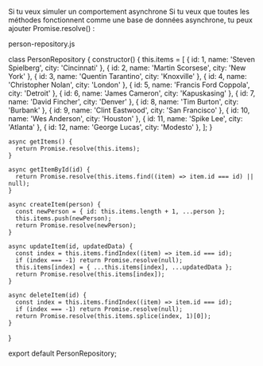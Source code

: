 
Si tu veux simuler un comportement asynchrone
Si tu veux que toutes les méthodes fonctionnent comme une base de données asynchrone, tu peux ajouter Promise.resolve() :



person-repository.js


  class PersonRepository {
    constructor() {
      this.items = [
        { id: 1, name: 'Steven Spielberg', city: 'Cincinnati' },
        { id: 2, name: 'Martin Scorsese', city: 'New York' },
        { id: 3, name: 'Quentin Tarantino', city: 'Knoxville' },
        { id: 4, name: 'Christopher Nolan', city: 'London' },
        { id: 5, name: 'Francis Ford Coppola', city: 'Detroit' },
        { id: 6, name: 'James Cameron', city: 'Kapuskasing' },
        { id: 7, name: 'David Fincher', city: 'Denver' },
        { id: 8, name: 'Tim Burton', city: 'Burbank' },
        { id: 9, name: 'Clint Eastwood', city: 'San Francisco' },
        { id: 10, name: 'Wes Anderson', city: 'Houston' },
        { id: 11, name: 'Spike Lee', city: 'Atlanta' },
        { id: 12, name: 'George Lucas', city: 'Modesto' },
      ];
    }

    async getItems() {
      return Promise.resolve(this.items);
    }

    async getItemById(id) {
      return Promise.resolve(this.items.find((item) => item.id === id) || null);
    }

    async createItem(person) {
      const newPerson = { id: this.items.length + 1, ...person };
      this.items.push(newPerson);
      return Promise.resolve(newPerson);
    }

    async updateItem(id, updatedData) {
      const index = this.items.findIndex((item) => item.id === id);
      if (index === -1) return Promise.resolve(null);
      this.items[index] = { ...this.items[index], ...updatedData };
      return Promise.resolve(this.items[index]);
    }

    async deleteItem(id) {
      const index = this.items.findIndex((item) => item.id === id);
      if (index === -1) return Promise.resolve(null);
      return Promise.resolve(this.items.splice(index, 1)[0]);
    }
  }

  export default PersonRepository;
